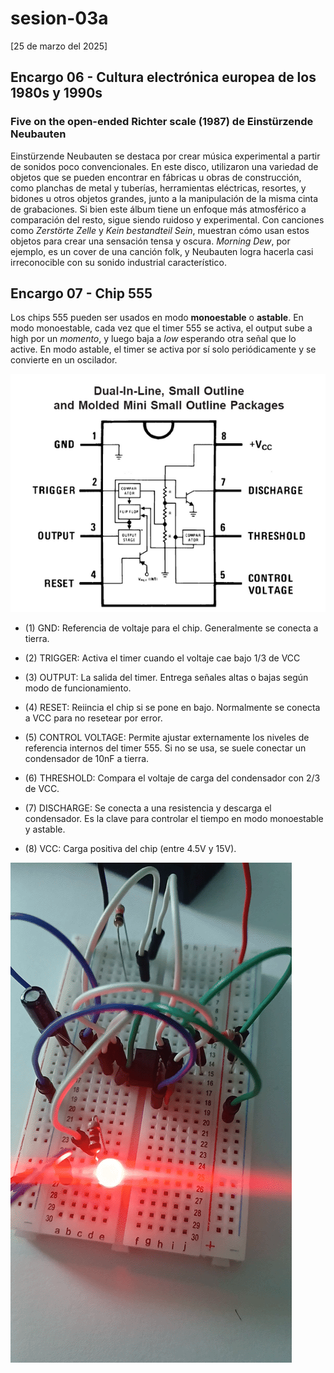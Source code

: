 # sesion-03a

[25 de marzo del 2025]

## Encargo 06 - Cultura electrónica europea de los 1980s y 1990s

### Five on the open-ended Richter scale (1987) de Einstürzende Neubauten

Einstürzende Neubauten se destaca por crear música experimental a partir de sonidos poco convencionales. En este disco, utilizaron una variedad de objetos que se pueden encontrar en fábricas u obras de construcción, como planchas de metal y tuberías, herramientas eléctricas, resortes, y bidones u otros objetos grandes, junto a la manipulación de la misma cinta de grabaciones. Si bien este álbum tiene un enfoque más atmosférico a comparación del resto, sigue siendo ruidoso y experimental. Con canciones como *Zerstörte Zelle* y *Kein bestandteil Sein*, muestran cómo usan estos objetos para crear una sensación tensa y oscura. *Morning Dew*, por ejemplo, es un cover de una canción folk, y Neubauten logra hacerla casi irreconocible con su sonido industrial característico.

## Encargo 07 - Chip 555

Los chips 555 pueden ser usados en modo **monoestable** o **astable**. En modo monoestable, cada vez que el timer 555 se activa, el output sube a high por un *momento*, y luego baja a *low* esperando otra señal que lo active. En modo astable, el timer se activa por sí solo periódicamente y se convierte en un oscilador.

![timer 555](./archivos/3a_0.png)

- (1) GND: Referencia de voltaje para el chip. Generalmente se conecta a tierra.

- (2) TRIGGER: Activa el timer cuando el voltaje cae bajo 1/3 de VCC

- (3) OUTPUT: La salida del timer. Entrega señales altas o bajas según modo de funcionamiento.

- (4) RESET: Reiincia el chip si se pone en bajo. Normalmente se conecta a VCC para no resetear por error.

- (5) CONTROL VOLTAGE: Permite ajustar externamente los niveles de referencia internos del timer 555. Si no se usa, se suele conectar un condensador de 10nF a tierra.

- (6) THRESHOLD: Compara el voltaje de carga del condensador con 2/3 de VCC.

- (7) DISCHARGE: Se conecta a una resistencia y descarga el condensador. Es la clave para controlar el tiempo en modo monoestable y astable.

- (8) VCC: Carga positiva del chip (entre 4.5V y 15V).

![circuito 555](./archivos/3a_1.gif)
